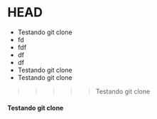 # HEAD
* Testando git clone 
* fd
* fdf
* df
* df
* Testando git clone
* Testando git clone
>>>>> Testando git clone
#### Testando git clone
